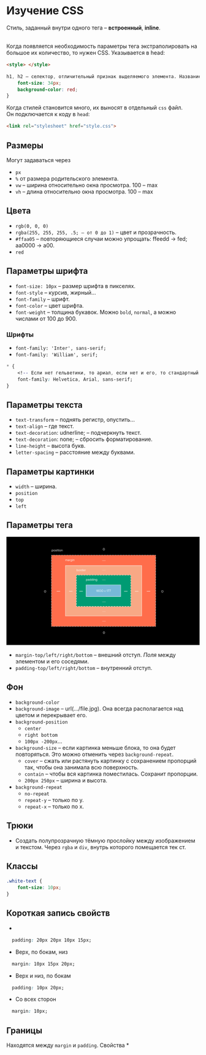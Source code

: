 # Изучение CSS

Стиль, заданный внутри одного тега – **встроенный**, **inline**. <br /> <br />

Когда появляется необходимость параметры тега экстраполировать на 
большое их количество, то нужен CSS. Указывается в head:
```html
<style> </style>
```

```css
h1, h2 – селектор, отличительный признак выделяемого элемента. Название, #id, span#id...{
    font-size: 34px;
    background-color: red;
}
```
 
Когда стилей становится много, их выносят в отдельный `css` файл. <br /> 
Он подключается к коду в `head`:
```html
<link rel="stylesheet" href="style.css">
```


## Размеры
Могут задаваться через 
* `px`
* `%` от размера родительского элемента.
* `vw` – ширина относительно окна просмотра. 100 – max
* `vh` – длина относительно окна просмотра. 100 – max


## Цвета
* `rgb(0, 0, 0)`
* `rgba(255, 255, 255, .5; – от 0 до 1)` – цвет и прозрачность.
* `#ffaa05` – повторяющиеся случаи можно упрощать: ffeedd -> fed; aa0000 -> a00.
* `red`


## Параметры шрифта
* `font-size: 10px` – размер шрифта в пикселях.
* `font-style` – курсив, жирный...
* `font-family` – шрифт.
* `font-color` – цвет шрифта.
* `font-weight` – толщина букавок. Можно `bold`, `normal`, а можно числами от 100 до 900.


### Шрифты
* `font-family: 'Inter', sans-serif;`
* `font-family: 'William', serif;`
```css
* {
    <!-- Если нет гельветики, то ариал, если нет и его, то стандартный системный --> 
    font-family: Helvetica, Arial, sans-serif; 
}
```


## Параметры текста
* `text-transform` – поднять регистр, опустить...
* `text-align` – где текст. 
* `text-decoration`: udnerline; – подчеркнуть текст.
* `text-decoration`: none; – сбросить форматирование. 
* `line-height` – высота букв.
* `letter-spacing` – расстояние между буквами.


## Параметры картинки
* `width` – ширина. 
* `position`
* `top`
* `left`


## Параметры тега
![](../HTML/div.jpg)
* `margin-top/left/right/bottom` – внешний отступ. <i> Поля </i> между элементом и его соседями.
* `padding-top/left/right/bottom` – внутренний отступ.


## Фон
* `background-color`
* `background-image` – url(.../file.jpg). Она всегда располагается над цветом и перекрывает его.
* `background-position`
    * `center`
    * `right bottom`
    * `100px -200px`...
* `background-size` – если картинка меньше блока, то она будет повторяться. Это можно отменить через `background-repeat`.
    * `cover` – сжать или растянуть картинку с сохранением пропорций так, чтобы она занимала всю поверхность.
    * `contain` – чтобы вся картинка поместилась. Сохранит пропорции.
    * `200px 250px` – ширина и высота.
* `background-repeat`
    * `no-repeat`
    * `repeat-y` – только по у.
    * `repeat-x` – только по х.


## Трюки
* Создать полупрозрачную тёмную прослойку между изображением и текстом. 
Через `rgba` и `div`, внутрь которого помещается тек
ст.


## Классы
```css
.white-text {
    font-size: 10px;
}
```


## Короткая запись свойств
* 
```css
  padding: 20px 20px 10px 15px;
```
* Верх, по бокам, низ
```css
  margin: 10px 15px 20px;
```
* Верх и низ, по бокам
```css
  padding: 10px 20px;
```
* Со всех сторон
```css
  margin: 10px;
```


## Границы
Находятся между `margin` и `padding`. Свойства
*





